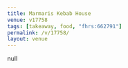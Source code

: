 ```yaml
---
title: Marmaris Kebab House
venue: v17758
tags: [takeaway, food, "fhrs:662791"]
permalink: /v/17758/
layout: venue
---
```

null